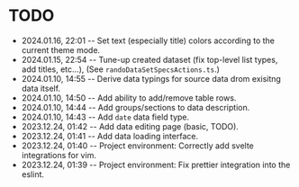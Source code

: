 <!--
@since 2023.12.24, 01:39
@changed 2024.01.16, 22:01
-->

# TODO

- 2024.01.16, 22:01 -- Set text (especially title) colors according to the current theme mode.
- 2024.01.15, 22:54 -- Tune-up created dataset (fix top-level list types, add titles, etc...), (See `randoDataSetSpecsActions.ts`.)
- 2024.01.10, 14:55 -- Derive data typings for source data drom exisitng data itself.
- 2024.01.10, 14:50 -- Add ability to add/remove table rows.
- 2024.01.10, 14:44 -- Add groups/sections to data description.
- 2024.01.10, 14:43 -- Add `date` data field type.
- 2023.12.24, 01:42 -- Add data editing page (basic, TODO).
- 2023.12.24, 01:41 -- Add data loading interface.
- 2023.12.24, 01:40 -- Project environment: Correctly add svelte integrations for vim.
- 2023.12.24, 01:39 -- Project environment: Fix prettier integration into the eslint.
